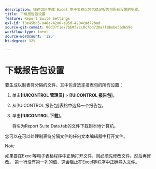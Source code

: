 ```yaml
---
description: 描述如何生成 Excel 电子表格以包含选定报告包所有设置的步骤。
title: 下载报告包设置
feature: Report Suite Settings
exl-id: f3e45bd5-048a-4200-a95d-4284cad72bad
source-git-commit: 00d37f1e77bb0f2cc0c7bd728a7f8bebe56d659e
workflow-type: tm+mt
source-wordcount: '126'
ht-degree: 32%

---
```


# 下载报告包设置

要生成以制表符分隔的文件，其中包含选定报表包的所有设置：

1. 单击&#x200B;**[!UICONTROL 管理员]** > **[!UICONTROL 报告包]**。

2. 从[!UICONTROL 报告包]表格中选择一个报告包。

3. 单击&#x200B;**[!UICONTROL 下载]**。

   将名为Report Suite Data.tab的文件下载到本地计算机。

您可以在可以处理制表符分隔文件的任何文本编辑器中打开文件。

>[!NOTE]
>
>   如果要在Excel等电子表格程序中正确打开文件，则必须先修改文件，然后再修改。 第一行没有第一列的值，这会阻止在Excel等程序中正确导入文件。
